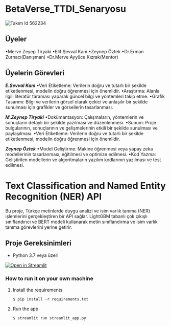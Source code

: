# BetaVerse_TTDI_Senaryosu

![Takım Id 562234](https://github.com/user-attachments/assets/0eb1861f-71bb-40ab-b5ea-4d1d3de0dff4)

 
 ## Üyeler
 
•Merve Zeyep Tiryaki 
•Elif Şevval Kam
•Zeynep Öztek 
•Dr.Erman Zurnacı(Danışman)
•Dr.Merve Ayyüce Kızrak(Mentor) 
 
 ## Üyelerin Görevleri
 
 ***E.Şevval Kam***
•Veri Etiketleme: Verilerin doğru ve tutarlı bir şekilde etiketlenmesi, modelin doğru öğrenmesi için önemlidir.
•Araştırma: Alanla ilgili literatür taraması yaparak güncel bilgi ve yöntemleri takip etme.
•Grafik Tasarımı: Bilgi ve verilerin görsel olarak çekici ve anlaşılır bir şekilde sunulması için grafikler ve görsellerin tasarlanması.

***M.Zeynep Tiryaki***
•Dokümantasyon: Çalışmaların, yöntemlerin ve sonuçların detaylı bir şekilde yazılması ve düzenlenmesi.
•Sunum: Proje bulgularının, sonuçlarının ve gelişmelerinin etkili bir şekilde sunulması ve paylaşılması.
•Veri Etiketleme: Verilerin doğru ve tutarlı bir şekilde etiketlenmesi, modelin doğru öğrenmesi için önemlidir.

***Zeynep Öztek***
•Model Geliştirme: Makine öğrenmesi veya yapay zeka modellerinin tasarlanması, eğitilmesi ve optimize edilmesi.
•Kod Yazma: Geliştirilen modellerin ve algoritmaların yazılım kodlarının yazılması ve test edilmesi.

# Text Classification and Named Entity Recognition (NER) API

Bu proje, Türkçe metinlerde duygu analizi ve isim varlık tanıma (NER) işlemlerini gerçekleştiren bir API sağlar. LightGBM tabanlı çok çıkışlı sınıflandırıcı ve BERT modeli kullanarak metin sınıflandırma ve isim varlık tanıma görevlerini yerine getirir.

## Proje Gereksinimleri

- Python 3.7 veya üzeri

[![Open in Streamlit](https://static.streamlit.io/badges/streamlit_badge_black_white.svg)](https://betaverse.streamlit.app/)

### How to run it on your own machine

1. Install the requirements

   ```
   $ pip install -r requirements.txt
   ```

2. Run the app

   ```
   $ streamlit run streamlit_app.py
   ```
